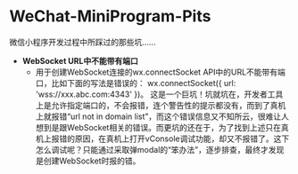 # WeChat-MiniProgram-Pits
微信小程序开发过程中所踩过的那些坑......

- **WebSocket URL中不能带有端口**
	- 用于创建WebSocket连接的wx.connectSocket API中的URL不能带有端口，比如下面的写法是错误的：
wx.connectSocket({
	url: 'wss://xxx.abc.com:4343'
})。
这是一个巨坑！坑就坑在，开发者工具上是允许指定端口的，不会报错，连个警告性的提示都没有，而到了真机上就报错“url not in domain list”，而这个错误信息又不知所云，很难让人想到是跟WebSocket相关的错误。而更坑的还在于，为了找到上述只在真机上报错的原因，在真机上打开vConsole调试功能，却又不报错了。这下怎么调试呢？只能通过采取弹modal的“笨办法”，逐步排查，最终才发现是创建WebSocket时报的错。
